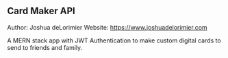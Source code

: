 ## Card Maker API
Author: Joshua deLorimier
Website: https://www.joshuadelorimier.com

A MERN stack app with JWT Authentication to make custom digital cards to send to friends and family.